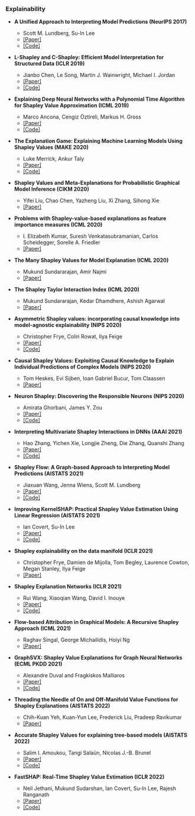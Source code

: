 ### Explainability

- **A Unified Approach to Interpreting Model Predictions (NeurIPS 2017)**
  - Scott M. Lundberg, Su-In Lee
  - [[Paper]](https://proceedings.neurips.cc/paper/2017/hash/8a20a8621978632d76c43dfd28b67767-Abstract.html)
  - [[Code]](https://github.com/slundberg/shap)

- **L-Shapley and C-Shapley: Efficient Model Interpretation for Structured Data (ICLR 2019)**
  - Jianbo Chen, Le Song, Martin J. Wainwright, Michael I. Jordan
  - [[Paper]](https://arxiv.org/pdf/1808.02610.pdf)
  - [[Code]](https://github.com/Jianbo-Lab/LCShapley)

- **Explaining Deep Neural Networks with a Polynomial Time Algorithm for Shapley Value Approximation (ICML 2019)**
  - Marco Ancona, Cengiz Öztireli, Markus H. Gross
  - [[Paper]](http://proceedings.mlr.press/v97/ancona19a.html)
  - [[Code]](https://github.com/marcoancona/DASP)

- **The Explanation Game: Explaining Machine Learning Models Using Shapley Values (MAKE 2020)**
  - Luke Merrick, Ankur Taly
  - [[Paper]](https://arxiv.org/abs/1909.08128)
  - [[Code]](https://github.com/fiddler-labs/the-explanation-game-supplemental)

- **Shapley Values and Meta-Explanations for Probabilistic Graphical Model Inference (CIKM 2020)**
  - Yifei Liu, Chao Chen, Yazheng Liu, Xi Zhang, Sihong Xie
  - [[Paper]](https://dl.acm.org/doi/10.1145/3340531.3411881)

- **Problems with Shapley-value-based explanations as feature importance measures (ICML 2020)**
  - I. Elizabeth Kumar, Suresh Venkatasubramanian, Carlos Scheidegger, Sorelle A. Friedler
  - [[Paper]](https://arxiv.org/abs/2002.11097)

- **The Many Shapley Values for Model Explanation (ICML 2020)**
  - Mukund Sundararajan, Amir Najmi
  - [[Paper]](https://arxiv.org/abs/1908.08474)

- **The Shapley Taylor Interaction Index (ICML 2020)**
  - Mukund Sundararajan, Kedar Dhamdhere, Ashish Agarwal
  - [[Paper]](https://arxiv.org/abs/1902.05622)

- **Asymmetric Shapley values: incorporating causal knowledge into model-agnostic explainability (NIPS 2020)**
  - Christopher Frye, Colin Rowat, Ilya Feige
  - [[Paper]](https://arxiv.org/abs/1910.06358)
  - [[Code]](https://github.com/nredell/shapflex)

- **Causal Shapley Values: Exploiting Causal Knowledge to Explain Individual Predictions of Complex Models (NIPS 2020)**
  - Tom Heskes, Evi Sijben, Ioan Gabriel Bucur, Tom Claassen
  - [[Paper]](https://arxiv.org/abs/2011.01625)

- **Neuron Shapley: Discovering the Responsible Neurons (NIPS 2020)**
  - Amirata Ghorbani, James Y. Zou
  - [[Paper]](https://arxiv.org/abs/2002.09815)
  - [[Code]](https://github.com/amiratag/neuronshapley)

- **Interpreting Multivariate Shapley Interactions in DNNs (AAAI 2021)**
  - Hao Zhang, Yichen Xie, Longjie Zheng, Die Zhang, Quanshi Zhang
  - [[Paper]](https://arxiv.org/abs/2010.05045)
  - [[Code]](https://arxiv.org/pdf/2010.05045.pdf)

- **Shapley Flow: A Graph-based Approach to Interpreting Model Predictions (AISTATS 2021)**
  - Jiaxuan Wang, Jenna Wiens, Scott M. Lundberg
  - [[Paper]](https://arxiv.org/abs/2010.14592)
  - [[Code]](https://github.com/nathanwang000/Shapley-Flow)

- **Improving KernelSHAP: Practical Shapley Value Estimation Using Linear Regression (AISTATS 2021)**
  - Ian Covert, Su-In Lee
  - [[Paper]](https://arxiv.org/abs/2012.01536)
  - [[Code]](https://github.com/iancovert/shapley-regression)

- **Shapley explainability on the data manifold (ICLR 2021)**
  - Christopher Frye, Damien de Mijolla, Tom Begley, Laurence Cowton, Megan Stanley, Ilya Feige
  - [[Paper]](https://arxiv.org/abs/2006.01272)

- **Shapley Explanation Networks (ICLR 2021)**
  - Rui Wang, Xiaoqian Wang, David I. Inouye
  - [[Paper]](https://openreview.net/pdf?id=vsU0efpivw)
  - [[Code]](https://github.com/inouye-lab/ShapleyExplanationNetworks)

- **Flow-based Attribution in Graphical Models: A Recursive Shapley Approach (ICML 2021)**
  - Raghav Singal, George Michailidis, Hoiyi Ng
  - [[Paper]](https://proceedings.mlr.press/v139/singal21a.html)

- **GraphSVX: Shapley Value Explanations for Graph Neural Networks (ECML PKDD 2021)**
  - Alexandre Duval and Fragkiskos Malliaros
  - [[Paper]](https://2021.ecmlpkdd.org/wp-content/uploads/2021/07/sub_135.pdf)
  - [[Code]](https://github.com/AlexDuvalinho/GraphSVX)

- **Threading the Needle of On and Off-Manifold Value Functions for Shapley Explanations (AISTATS 2022)**
  - Chih-Kuan Yeh, Kuan-Yun Lee, Frederick Liu, Pradeep Ravikumar
  - [[Paper]](https://arxiv.org/abs/2202.11919)

- **Accurate Shapley Values for explaining tree-based models (AISTATS 2022)**
  - Salim I. Amoukou, Tangi Salaün, Nicolas J.-B. Brunel
  - [[Paper]](https://arxiv.org/abs/2106.03820)
  - [[Code]](https://github.com/salimamoukou/acv00)

- **FastSHAP: Real-Time Shapley Value Estimation (ICLR 2022)**
  - Neil Jethani, Mukund Sudarshan, Ian Covert, Su-In Lee, Rajesh Ranganath
  - [[Paper]](https://arxiv.org/abs/2107.07436v3)
  - [[Code]](https://github.com/iancovert/fastshap)
